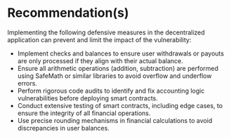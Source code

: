 # Recommendation(s)

Implementing the following defensive measures in the decentralized application can prevent and limit the impact of the vulnerability:

- Implement checks and balances to ensure user withdrawals or payouts are only processed if they align with their actual balance.
- Ensure all arithmetic operations (addition, subtraction) are performed using SafeMath or similar libraries to avoid overflow and underflow errors.
- Perform rigorous code audits to identify and fix accounting logic vulnerabilities before deploying smart contracts.
-  Conduct extensive testing of smart contracts, including edge cases, to ensure the integrity of all financial operations.
- Use precise rounding mechanisms in financial calculations to avoid discrepancies in user balances.
